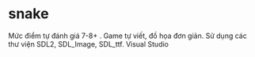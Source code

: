 # snake
 
Mức điểm tự đánh giá 7-8+ .
Game tự viết, đồ họa đơn giản.
Sử dụng các thư viện SDL2, SDL_Image, SDL_ttf.
Visual Studio
